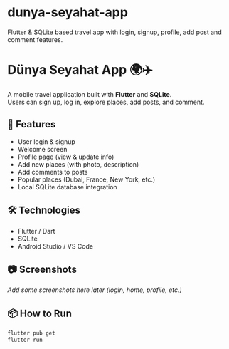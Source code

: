 # dunya-seyahat-app
Flutter &amp; SQLite based travel app with login, signup, profile, add post and comment features.
# Dünya Seyahat App 🌍✈️

A mobile travel application built with **Flutter** and **SQLite**.  
Users can sign up, log in, explore places, add posts, and comment.  

## 🚀 Features
- User login & signup
- Welcome screen
- Profile page (view & update info)
- Add new places (with photo, description)
- Add comments to posts
- Popular places (Dubai, France, New York, etc.)
- Local SQLite database integration

## 🛠️ Technologies
- Flutter / Dart
- SQLite
- Android Studio / VS Code

## 📷 Screenshots
_Add some screenshots here later (login, home, profile, etc.)_

## 📦 How to Run
```bash
flutter pub get
flutter run
